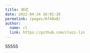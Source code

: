 ```yaml
---
title: 测试
date: 2022-04-24 16:01:26
permalink: /pages/6f40a8/
author: 
  name: cl
  link: https://github.com/clozz-lin
---
```

55555